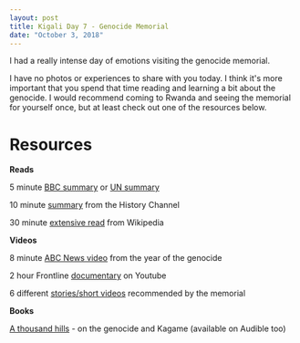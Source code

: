 ```yaml
---
layout: post
title: Kigali Day 7 - Genocide Memorial
date: "October 3, 2018"
---
```


I had a really intense day of emotions visiting the genocide memorial.

I have no photos or experiences to share with you today. I think it's more important that you spend that time reading and learning a bit about the genocide. I would recommend coming to Rwanda and seeing the memorial for yourself once, but at least check out one of the resources below.

Resources
=========

**Reads**

5 minute [BBC summary](https://www.bbc.com/news/world-africa-13431486) or [UN summary](http://www.un.org/en/preventgenocide/rwanda/education/rwandagenocide.shtml)

10 minute [summary](https://www.history.com/topics/africa/rwandan-genocide)  from the History Channel

30 minute [extensive read](https://en.wikipedia.org/wiki/Rwandan_genocide) from Wikipedia

**Videos**

8 minute [ABC News video](https://www.youtube.com/watch?v=l9FEpZRRFlM)  from the year of the genocide

2 hour Frontline [documentary](https://www.youtube.com/watch?v=SW4pNA0UNO4) on Youtube

6 different [stories/short videos](http://www.kgm.rw/6-powerful-films-that-tell-the-story-of-the-genocide-against-the-tutsi-in-rwanda/) recommended by the memorial

**Books**

[A thousand hills](https://www.amazon.com/Thousand-Hills-Rwandas-Rebirth-Dreamed/dp/0470120150) - on the genocide and Kagame (available on Audible too)
